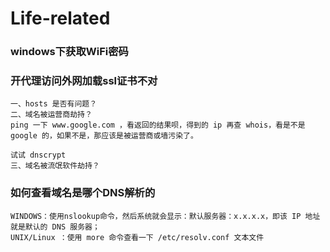 # Life-related

### windows下获取WiFi密码

### 开代理访问外网加载ssl证书不对

```
一、hosts 是否有问题？
二、域名被运营商劫持？
ping 一下 www.google.com ，看返回的结果呗，得到的 ip 再查 whois，看是不是 google 的，如果不是，那应该是被运营商或墙污染了。

试试 dnscrypt
三、域名被流氓软件劫持？
```

### 如何查看域名是哪个DNS解析的

```
WINDOWS：使用nslookup命令，然后系统就会显示：默认服务器：x.x.x.x，即该 IP 地址就是默认的 DNS 服务器；
UNIX/Linux ：使用 more 命令查看一下 /etc/resolv.conf 文本文件
```



